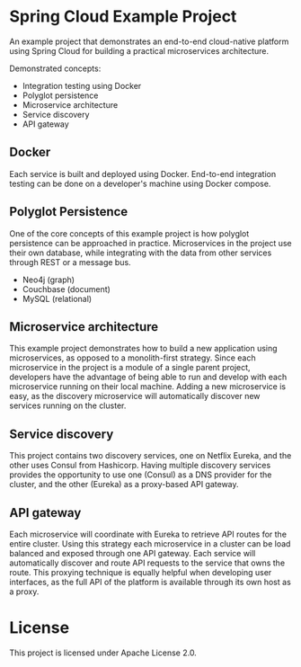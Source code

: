 # Spring Cloud Example Project

An example project that demonstrates an end-to-end cloud-native platform using Spring Cloud for building a practical microservices architecture.

Demonstrated concepts:

* Integration testing using Docker
* Polyglot persistence
* Microservice architecture
* Service discovery
* API gateway

## Docker

Each service is built and deployed using Docker. End-to-end integration testing can be done on a developer's machine using Docker compose.

## Polyglot Persistence

One of the core concepts of this example project is how polyglot persistence can be approached in practice. Microservices in the project use their own database, while integrating with the data from other services through REST or a message bus.

* Neo4j (graph)
* Couchbase (document)
* MySQL (relational)

## Microservice architecture

This example project demonstrates how to build a new application using microservices, as opposed to a monolith-first strategy. Since each microservice in the project is a module of a single parent project, developers have the advantage of being able to run and develop with each microservice running on their local machine. Adding a new microservice is easy, as the discovery microservice will automatically discover new services running on the cluster.

## Service discovery

This project contains two discovery services, one on Netflix Eureka, and the other uses Consul from Hashicorp. Having multiple discovery services provides the opportunity to use one (Consul) as a DNS provider for the cluster, and the other (Eureka) as a proxy-based API gateway.

## API gateway

Each microservice will coordinate with Eureka to retrieve API routes for the entire cluster. Using this strategy each microservice in a cluster can be load balanced and exposed through one API gateway. Each service will automatically discover and route API requests to the service that owns the route. This proxying technique is equally helpful when developing user interfaces, as the full API of the platform is available through its own host as a proxy.

# License

This project is licensed under Apache License 2.0.
